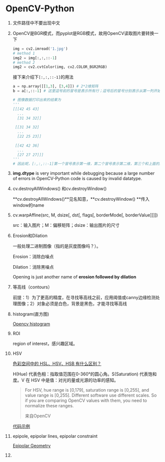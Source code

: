 # OpenCV-Python

1. 文件路径中不要出现中文

2. OpenCV是BGR模式，而pyplot是RGB模式，故用OpenCV读取图片要转换一下

   ```python
   img = cv2.imread('1.jpg')
   # method 1
   img2 = img[:,:,::-1]
   # method 2
   img2 = cv2.cvtColor(img, cv2.COLOR_BGR2RGB)
   ```

   接下来介绍下`[:,:,::-1]`的用法

   ```python
   a = np.array([[1,3], [3,4]]) # 2*2维矩阵
   b = a[:,::-1] # 这里逗号前的冒号是表示所有行；逗号后的冒号分别表示从第一列开始，到最后一列结束，步长为-1
   
   # 图像数据打印出来的结果为
   '''
   [[[42 45 43]
     ...
     [31 34 32]]
     
    [[31 34 32]
     ...
     [22 25 23]]
     
    [[42 42 36]
     ...
     [27 27 27]]]
   '''
   # 因此呢，[:,:,::-1]第一个冒号表示第一维，第二个冒号表示第二维，第三个和上面的解释相同
   ```

3. **img.dtype** is very important while debugging because a large number of errors in OpenCV-Python code is caused by invalid datatype.

4. cv.destroyAllWindows() 和cv.destroyWindow() 

   **cv.destroyAllWindows()**见名知意，**cv.destroyWindow() **传入window的name

5. cv.warpAffine(src, M, dsize[, dst[, flags[, borderMode[, borderValue]]]])

   src：输入图片；M：偏移矩阵；dsize：输出图片的尺寸

6. Erosion和Dilation

   一般处理二进制图像（指的是灰度图像吗？）。

   Erosion：消除白噪点

   Dilation：消除黑噪点

   Opening is just another name of **erosion followed by dilation**

7. 等高线（contours）

   前提：1）为了更高的精度，在寻找等高线之前，应用阈值或canny边缘检测处理图像；2）对象必须是白色，背景是黑色，才能寻找等高线

8. histogram(直方图)

   [Opencv histogram](https://docs.opencv.org/master/de/db2/tutorial_py_table_of_contents_histograms.html)

9. ROI

   region of interest，感兴趣区域。

10. HSV

    [色彩空间中的 HSL、HSV、HSB 有什么区别？](<https://www.zhihu.com/question/22077462>)

    H(Hue) 代表色相：指取值范围在0-360°的圆心角。S(Saturation) 代表饱和度。V 在 HSV 中是值：对光的量或光源的功率的感知。

    > For HSV, hue range is [0,179], saturation range is [0,255], and value range is [0,255]. Different software use different scales. So if you are comparing OpenCV values with them, you need to normalize these ranges.
    >
    > 来自OpenCV

    [代码示例](<https://docs.opencv.org/master/df/d9d/tutorial_py_colorspaces.html>)

11. epipole, epipolar lines, epipolar constraint

    [Epipolar Geometry](https://docs.opencv.org/master/da/de9/tutorial_py_epipolar_geometry.html)

12. 